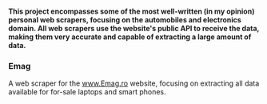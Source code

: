 #### This project encompasses some of the most well-written (in my opinion) personal web scrapers, focusing on the automobiles and electronics domain. All web scrapers use the website's public API to receive the data, making them very accurate and capable of extracting a large amount of data.
### Emag
A web scraper for the www.Emag.ro website, focusing on extracting all data available for for-sale laptops and smart phones.
